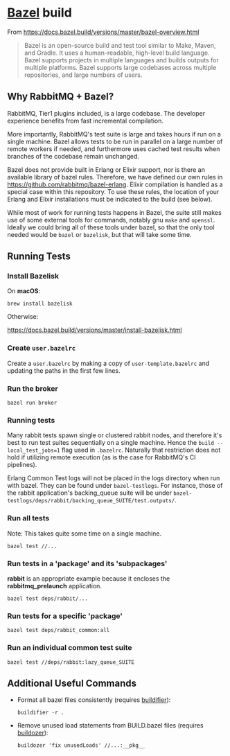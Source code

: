 # [Bazel](https://www.bazel.build/) build

From https://docs.bazel.build/versions/master/bazel-overview.html
> Bazel is an open-source build and test tool similar to Make, Maven, and Gradle. It uses a human-readable, high-level build language. Bazel supports projects in multiple languages and builds outputs for multiple platforms. Bazel supports large codebases across multiple repositories, and large numbers of users.

## Why RabbitMQ + Bazel?

RabbitMQ, Tier1 plugins included, is a large codebase. The developer experience benefits from fast incremental compilation.

More importantly, RabbitMQ's test suite is large and takes hours if run on a single machine. Bazel allows tests to be run in parallel on a large number of remote workers if needed, and furthermore uses cached test results when branches of the codebase remain unchanged.

Bazel does not provide built in Erlang or Elixir support, nor is there an available library of bazel rules. Therefore, we have defined our own rules in https://github.com/rabbitmq/bazel-erlang. Elixir compilation is handled as a special case within this repository. To use these rules, the location of your Erlang and Elixir installations must be indicated to the build (see below).

While most of work for running tests happens in Bazel, the suite still makes use of some external tools for commands, notably gnu `make` and `openssl`. Ideally we could bring all of these tools under bazel, so that the only tool needed would be `bazel` or `bazelisk`, but that will take some time.

## Running Tests

### Install Bazelisk

On **macOS**:

`brew install bazelisk`

Otherwise:

https://docs.bazel.build/versions/master/install-bazelisk.html

### Create `user.bazelrc`

Create a `user.bazelrc` by making a copy of `user-template.bazelrc` and updating the paths in the first few lines.

### Run the broker

`bazel run broker`

### Running tests

Many rabbit tests spawn single or clustered rabbit nodes, and therefore it's best to run test suites sequentially on a single machine. Hence the `build --local_test_jobs=1` flag used in `.bazelrc`. Naturally that restriction does not hold if utilizing remote execution (as is the case for RabbitMQ's CI pipelines).

Erlang Common Test logs will not be placed in the logs directory when run with bazel. They can be found under `bazel-testlogs`. For instance, those of the rabbit application's backing_queue suite will be under `bazel-testlogs/deps/rabbit/backing_queue_SUITE/test.outputs/`.

### Run all tests

Note: This takes quite some time on a single machine.

`bazel test //...`

### Run tests in a 'package' and its 'subpackages'

**rabbit** is an appropriate example because it encloses the **rabbitmq_prelaunch** application.

`bazel test deps/rabbit/...`

### Run tests for a specific 'package'

`bazel test deps/rabbit_common:all`

### Run an individual common test suite

`bazel test //deps/rabbit:lazy_queue_SUITE`

## Additional Useful Commands

- Format all bazel files consistently (requires [buildifier](https://github.com/bazelbuild/buildtools/blob/master/buildifier/README.md)):

  `buildifier -r .`

- Remove unused load statements from BUILD.bazel files (requires [buildozer](https://github.com/bazelbuild/buildtools/blob/master/buildozer/README.md)):

  `buildozer 'fix unusedLoads' //...:__pkg__`
